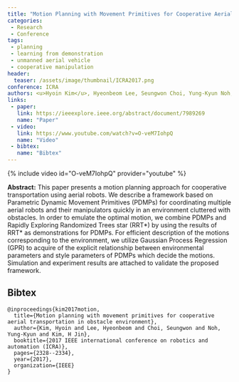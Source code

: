 ```yaml
---
title: "Motion Planning with Movement Primitives for Cooperative Aerial Transportation in Obstacle Environment"
categories:
 - Research
 - Conference
tags:
 - planning
 - learning from demonstration 
 - unmanned aerial vehicle
 - cooperative manipulation
header:
  teaser: /assets/image/thumbnail/ICRA2017.png
conference: ICRA
authors: <u>Hyoin Kim</u>, Hyeonbeom Lee, Seungwon Choi, Yung-Kyun Noh, H Jin Kim
links: 
 - paper: 
   link: https://ieeexplore.ieee.org/abstract/document/7989269
   name: "Paper"
 - video:
   link: https://www.youtube.com/watch?v=O-veM7IohpQ
   name: "Video"
 - bibtex: 
   name: "Bibtex"
---
```


{% include video id="O-veM7IohpQ" provider="youtube" %}

**Abstract:** This paper presents a motion planning approach for cooperative transportation using aerial robots. We describe a framework based on Parametric Dynamic Movement Primitives (PDMPs) for coordinating multiple aerial robots and their manipulators quickly in an environment cluttered with obstacles. In order to emulate the optimal motion, we combine PDMPs and Rapidly Exploring Randomized Trees star (RRT*) by using the results of RRT* as demonstrations for PDMPs. For efficient description of the motions corresponding to the environment, we utilize Gaussian Process Regression (GPR) to acquire of the explicit relationship between environmental parameters and style parameters of PDMPs which decide the motions. Simulation and experiment results are attached to validate the proposed framework.

## Bibtex <a id="bibtex"></a>
```
@inproceedings{kim2017motion,
  title={Motion planning with movement primitives for cooperative aerial transportation in obstacle environment},
  author={Kim, Hyoin and Lee, Hyeonbeom and Choi, Seungwon and Noh, Yung-Kyun and Kim, H Jin},
  booktitle={2017 IEEE international conference on robotics and automation (ICRA)},
  pages={2328--2334},
  year={2017},
  organization={IEEE}
}
```



